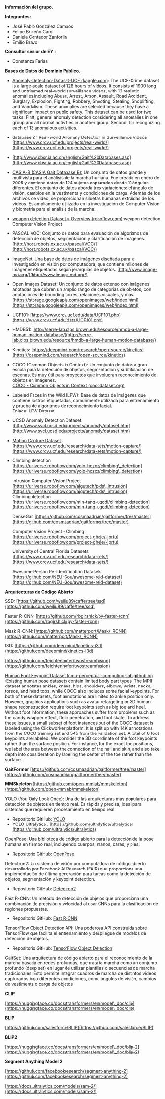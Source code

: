 **Información del grupo.**

**Integrantes:**

* José Pablo González Campos  
* Felipe Briceño Caro  
* Daniela Contador Zanforlin  
* Emilio Bravo

**Consultor senior de EY :**

* Constanza Farías

**Bases de Datos de Dominio Publico.**

* [Anomaly-Detection-Dataset-UCF (kaggle.com)](https://www.kaggle.com/datasets/minhajuddinmeraj/anomalydetectiondatasetucf): The UCF-Crime dataset is a large-scale dataset of 128 hours of videos. It consists of 1900 long and untrimmed real-world surveillance videos, with 13 realistic anomalies including Abuse, Arrest, Arson, Assault, Road Accident, Burglary, Explosion, Fighting, Robbery, Shooting, Stealing, Shoplifting, and Vandalism. These anomalies are selected because they have a significant impact on public safety. This dataset can be used for two tasks. First, general anomaly detection considering all anomalies in one group and all normal activities in another group. Second, for recognizing each of 13 anomalous activities.

* database 2 : Real-world Anomaly Detection in Surveillance Videos  
  [https://www.crcv.ucf.edu/projects/real-world/](https://www.crcv.ucf.edu/projects/real-world/)  
    
* [http://www.cbsr.ia.ac.cn/english/Gait%20Databases.asp](http://www.cbsr.ia.ac.cn/english/Gait%20Databases.asp)  
* [CASIA-B (CASIA Gait Database B):](http://www.cbsr.ia.ac.cn/english/Gait%20Databases.asp) Un conjunto de datos grande y multivista para el análisis de la marcha humana. Fue creado en enero de 2005 y contiene datos de 124 sujetos capturados desde 11 ángulos diferentes. El conjunto de datos aborda tres variaciones: el ángulo de visión, cambios en la vestimenta y condiciones de carga. Además de los archivos de video, se proporcionan siluetas humanas extraídas de los videos. Es ampliamente utilizado en la investigación de Computer Vision y biometría para el análisis de la marcha.  
* [weapon detection Dataset \> Overview (roboflow.com)](https://universe.roboflow.com/weapon-detection-qktol/weapon-detection-ipl7p):weapon detection Computer Vision Project  
* PASCAL VOC: Conjunto de datos para evaluación de algoritmos de detección de objetos, segmentación y clasificación de imágenes. [http://host.robots.ox.ac.uk/pascal/VOC/](http://host.robots.ox.ac.uk/pascal/VOC/)  
* ImageNet: Una base de datos de imágenes diseñada para la investigación en visión por computadora, que contiene millones de imágenes etiquetadas según jerarquías de objetos. [http://www.image-net.org/](http://www.image-net.org/)  
* Open Images Dataset: Un conjunto de datos extenso con imágenes anotadas que cubren un amplio rango de categorías de objetos, con anotaciones de bounding boxes, relaciones visuales, y más. [https://storage.googleapis.com/openimages/web/index.html](https://storage.googleapis.com/openimages/web/index.html)  
* UCF101: [https://www.crcv.ucf.edu/data/UCF101.php](https://www.crcv.ucf.edu/data/UCF101.php)  
* HMDB51: [http://serre-lab.clps.brown.edu/resource/hmdb-a-large-human-motion-database/](http://serre-lab.clps.brown.edu/resource/hmdb-a-large-human-motion-database/)  
* Kinetics: [https://deepmind.com/research/open-source/kinetics](https://deepmind.com/research/open-source/kinetics)  
* COCO (Common Objects in Context): Un conjunto de datos a gran escala para la detección de objetos, segmentación y subtitulación de escenas. Es muy útil para proyectos que involucran reconocimiento de objetos en imágenes.  
  [COCO \- Common Objects in Context (cocodataset.org)](https://cocodataset.org/\#home)  
* Labeled Faces in the Wild (LFW): Base de datos de imágenes que contiene rostros etiquetados, comúnmente utilizada para entrenamiento y prueba de algoritmos de reconocimiento facial.  
  Enlace: LFW Dataset  
* UCSD Anomaly Detection Dataset: [http://www.svcl.ucsd.edu/projects/anomaly/dataset.htm](http://www.svcl.ucsd.edu/projects/anomaly/dataset.htm)

* [Motion Capture Dataset](https://www.crcv.ucf.edu/research/data-sets/motion-capture/)  
  [https://www.crcv.ucf.edu/research/data-sets/motion-capture/](https://www.crcv.ucf.edu/research/data-sets/motion-capture/)

* Climbing detection  
  [https://universe.roboflow.com/yolo-hczxz/climbing\_detection](https://universe.roboflow.com/yolo-hczxz/climbing\_detection)  
    
  Intrusion Computer Vision Project  
  [https://universe.roboflow.com/aigutech/pids\_intrusion](https://universe.roboflow.com/aigutech/pids\_intrusion)  
  Climbing detection  
  [https://universe.roboflow.com/min-tang-ugcdi/climbing-detection](https://universe.roboflow.com/min-tang-ugcdi/climbing-detection)  

  DenseGait
  [https://github.com/cosmaadrian/gaitformer/tree/master](https://github.com/cosmaadrian/gaitformer/tree/master)

  Computer Vision Project \- Climbing  
  [https://universe.roboflow.com/project-gheje/-jprtu](https://universe.roboflow.com/project-gheje/-jprtu)  
    
  University of Central Florida Datasets  
  [https://www.crcv.ucf.edu/research/data-sets/](https://www.crcv.ucf.edu/research/data-sets/)  
    
  Awesome Person Re-Identification Datasets  
  [https://github.com/NEU-Gou/awesome-reid-dataset](https://github.com/NEU-Gou/awesome-reid-dataset)


**Arquitecturas de Código Abierto**

SSD: [https://github.com/weiliu89/caffe/tree/ssd](https://github.com/weiliu89/caffe/tree/ssd)

Faster R-CNN: [https://github.com/rbgirshick/py-faster-rcnn](https://github.com/rbgirshick/py-faster-rcnn)

Mask R-CNN: [https://github.com/matterport/Mask\_RCNN](https://github.com/matterport/Mask\_RCNN)

I3D: [https://github.com/deepmind/kinetics-i3d](https://github.com/deepmind/kinetics-i3d)

[https://github.com/feichtenhofer/twostreamfusion](https://github.com/feichtenhofer/twostreamfusion)

[Human Foot Keypoint Dataset (cmu-perceptual-computing-lab.github.io)](https://cmu-perceptual-computing-lab.github.io/foot\_keypoint\_dataset/) :Existing human pose datasets contain limited body part types. The MPII dataset annotates ankles, knees, hips, shoulders, elbows, wrists, necks, torsos, and head tops, while COCO also includes some facial keypoints. For both of these datasets, foot annotations are limited to ankle position only. However, graphics applications such as avatar retargeting or 3D human shape reconstruction require foot keypoints such as big toe and heel. Without foot information, these approaches suffer from problems such as the candy wrapper effect, floor penetration, and foot skate. To address these issues, a small subset of foot instances out of the COCO dataset is labeled using the Clickworker platform. It is split up with 14K annotations from the COCO training set and 545 from the validation set. A total of 6 foot keypoints are labeled. We consider the 3D coordinate of the foot keypoints rather than the surface position. For instance, for the exact toe positions, we label the area between the connection of the nail and skin, and also take depth into consideration by labeling the center of the toe rather than the surface.

**GaitFormer**
[https://github.com/cosmaadrian/gaitformer/tree/master](https://github.com/cosmaadrian/gaitformer/tree/master)

**MMSkeleton**
[https://github.com/open-mmlab/mmskeleton](https://github.com/open-mmlab/mmskeleton)


YOLO (You Only Look Once): Una de las arquitecturas más populares para detección de objetos en tiempo real. Es rápida y precisa, ideal para sistemas que requieren procesamiento en tiempo real.

* Repositorio GitHub: [YOLO](https://github.com/AlexeyAB/darknet)  
* YOLO Ultralytics : [https://github.com/ultralytics/ultralytics](https://github.com/ultralytics/ultralytics)

OpenPose: Una biblioteca de código abierto para la detección de la pose humana en tiempo real, incluyendo cuerpos, manos, caras, y pies.

* Repositorio GitHub: [OpenPose](https://github.com/CMU-Perceptual-Computing-Lab/openpose)

Detectron2: Un sistema de visión por computadora de código abierto desarrollado por Facebook AI Research (FAIR) que proporciona una implementación de última generación para tareas como la detección de objetos, segmentación y keypoint detection.

* Repositorio GitHub: [Detectron2](https://github.com/facebookresearch/detectron2)

Fast R-CNN: Un método de detección de objetos que proporciona una combinación de precisión y velocidad al usar CNNs para la clasificación de regiones propuestas.

* Repositorio GitHub: [Fast R-CNN](https://github.com/rbgirshick/fast-rcnn)

TensorFlow Object Detection API: Una poderosa API construida sobre TensorFlow que facilita el entrenamiento y despliegue de modelos de detección de objetos.

* Repositorio GitHub: [TensorFlow Object Detection](https://github.com/tensorflow/models/tree/master/research/object\_detection)

GaitSet: Una arquitectura de código abierto para el reconocimiento de la marcha basada en redes profundas, que trata la marcha como un conjunto profundo (deep set) en lugar de utilizar plantillas o secuencias de marcha tradicionales. Esto permite integrar cuadros de marcha de distintos videos capturados bajo diferentes condiciones, como ángulos de visión, cambios de vestimenta o carga de objetos

**CLIP**

[https://huggingface.co/docs/transformers/en/model\_doc/clip](https://huggingface.co/docs/transformers/en/model\_doc/clip)

**BLIP**

[https://github.com/salesforce/BLIP](https://github.com/salesforce/BLIP)

**BLIP2**

[https://huggingface.co/docs/transformers/en/model\_doc/blip-2](https://huggingface.co/docs/transformers/en/model\_doc/blip-2)

**Segment Anything Model 2**

[https://github.com/facebookresearch/segment-anything-2](https://github.com/facebookresearch/segment-anything-2)

[https://docs.ultralytics.com/models/sam-2/](https://docs.ultralytics.com/models/sam-2/)

